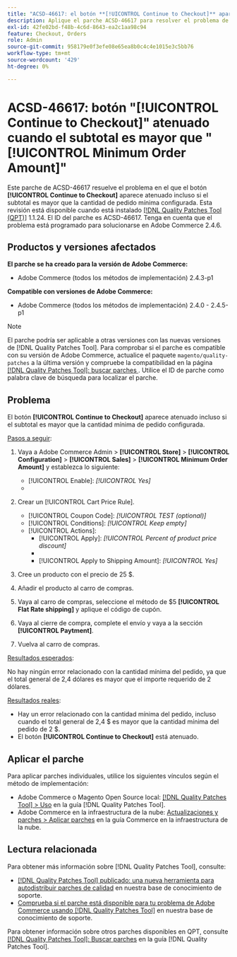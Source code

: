 ```yaml
---
title: "ACSD-46617: el botón **[!UICONTROL Continue to Checkout]** aparece atenuado cuando el subtotal es mayor que la cantidad mínima de pedido configurada"
description: Aplique el parche ACSD-46617 para resolver el problema de Adobe Commerce donde el botón **[!UICONTROL Continue to Checkout]** aparece atenuado aunque el subtotal sea mayor que la cantidad mínima de pedido configurada.
exl-id: 42fe02bd-f48b-4c6d-8643-ea2c1aa98c94
feature: Checkout, Orders
role: Admin
source-git-commit: 958179e0f3efe08e65ea8b0c4c4e1015e3c5bb76
workflow-type: tm+mt
source-wordcount: '429'
ht-degree: 0%

---
```


# ACSD-46617: botón &quot;[!UICONTROL Continue to Checkout]&quot; atenuado cuando el subtotal es mayor que &quot;[!UICONTROL Minimum Order Amount]&quot;

Este parche de ACSD-46617 resuelve el problema en el que el botón **[!UICONTROL Continue to Checkout]** aparece atenuado incluso si el subtotal es mayor que la cantidad de pedido mínima configurada. Esta revisión está disponible cuando está instalado [[!DNL Quality Patches Tool (QPT)]](/help/announcements/adobe-commerce-announcements/magento-quality-patches-released-new-tool-to-self-serve-quality-patches.md) 1.1.24. El ID del parche es ACSD-46617. Tenga en cuenta que el problema está programado para solucionarse en Adobe Commerce 2.4.6.

## Productos y versiones afectados

**El parche se ha creado para la versión de Adobe Commerce:**

* Adobe Commerce (todos los métodos de implementación) 2.4.3-p1

**Compatible con versiones de Adobe Commerce:**

* Adobe Commerce (todos los métodos de implementación) 2.4.0 - 2.4.5-p1

>[!NOTE]
>
>El parche podría ser aplicable a otras versiones con las nuevas versiones de [!DNL Quality Patches Tool]. Para comprobar si el parche es compatible con su versión de Adobe Commerce, actualice el paquete `magento/quality-patches` a la última versión y compruebe la compatibilidad en la página [[!DNL Quality Patches Tool]: buscar parches ](https://experienceleague.adobe.com/tools/commerce-quality-patches/index.html). Utilice el ID de parche como palabra clave de búsqueda para localizar el parche.

## Problema

El botón **[!UICONTROL Continue to Checkout]** aparece atenuado incluso si el subtotal es mayor que la cantidad mínima de pedido configurada.

<u>Pasos a seguir</u>:

1. Vaya a Adobe Commerce Admin > **[!UICONTROL Store]** > **[!UICONTROL Configuration]** > **[!UICONTROL Sales]** > **[!UICONTROL Minimum Order Amount]** y establezca lo siguiente:
   * [!UICONTROL Enable]: *[!UICONTROL Yes]*
   * 
     [!UICONTROL Minimum Amount]: *2*

1. Crear un [!UICONTROL Cart Price Rule].
   * [!UICONTROL Coupon Code]: *[!UICONTROL TEST (optional)]*
   * [!UICONTROL Conditions]: *[!UICONTROL Keep empty]*
   * [!UICONTROL Actions]:
      * [!UICONTROL Apply]: *[!UICONTROL Percent of product price discount]*
      * 
        [!UICONTROL Discount Amount]: *92*
      * [!UICONTROL Apply to Shipping Amount]: *[!UICONTROL Yes]*
1. Cree un producto con el precio de 25 $.
1. Añadir el producto al carro de compras.
1. Vaya al carro de compras, seleccione el método de $5 **[!UICONTROL Flat Rate shipping]** y aplique el código de cupón.
1. Vaya al cierre de compra, complete el envío y vaya a la sección **[!UICONTROL Paytment]**.
1. Vuelva al carro de compras.

<u>Resultados esperados</u>:

No hay ningún error relacionado con la cantidad mínima del pedido, ya que el total general de 2,4 dólares es mayor que el importe requerido de 2 dólares.

<u>Resultados reales</u>:

* Hay un error relacionado con la cantidad mínima del pedido, incluso cuando el total general de 2,4 $ es mayor que la cantidad mínima del pedido de 2 $.
* El botón **[!UICONTROL Continue to Checkout]** está atenuado.

## Aplicar el parche

Para aplicar parches individuales, utilice los siguientes vínculos según el método de implementación:

* Adobe Commerce o Magento Open Source local: [[!DNL Quality Patches Tool] > Uso](https://experienceleague.adobe.com/docs/commerce-operations/tools/quality-patches-tool/usage.html) en la guía [!DNL Quality Patches Tool].
* Adobe Commerce en la infraestructura de la nube: [Actualizaciones y parches > Aplicar parches](https://experienceleague.adobe.com/docs/commerce-cloud-service/user-guide/develop/upgrade/apply-patches.html) en la guía Commerce en la infraestructura de la nube.

## Lectura relacionada

Para obtener más información sobre [!DNL Quality Patches Tool], consulte:

* [[!DNL Quality Patches Tool] publicado: una nueva herramienta para autodistribuir parches de calidad](/help/announcements/adobe-commerce-announcements/magento-quality-patches-released-new-tool-to-self-serve-quality-patches.md) en nuestra base de conocimiento de soporte.
* [Comprueba si el parche está disponible para tu problema de Adobe Commerce usando [!DNL Quality Patches Tool]](/help/support-tools/patches-available-in-qpt-tool/check-patch-for-magento-issue-with-magento-quality-patches.md) en nuestra base de conocimiento de soporte.

Para obtener información sobre otros parches disponibles en QPT, consulte [[!DNL Quality Patches Tool]: Buscar parches](https://experienceleague.adobe.com/tools/commerce-quality-patches/index.html) en la guía [!DNL Quality Patches Tool].
